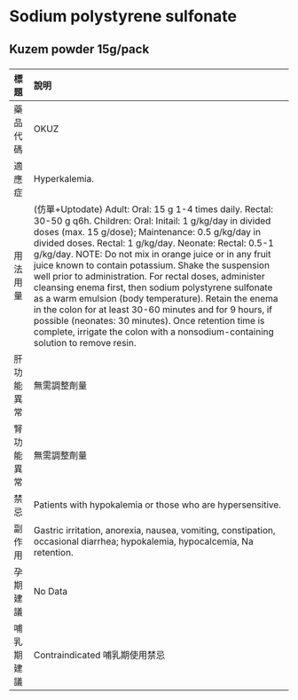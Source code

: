 # Sodium polystyrene sulfonate

## Kuzem powder 15g/pack

##### 

| 標題       | 說明                                                                                                                                                                                                                                                                                                                                                                                                                                                                                                                                                                                                                                                                                                                                       |
|:-----------|:-------------------------------------------------------------------------------------------------------------------------------------------------------------------------------------------------------------------------------------------------------------------------------------------------------------------------------------------------------------------------------------------------------------------------------------------------------------------------------------------------------------------------------------------------------------------------------------------------------------------------------------------------------------------------------------------------------------------------------------------|
| 藥品代碼   | OKUZ                                                                                                                                                                                                                                                                                                                                                                                                                                                                                                                                                                                                                                                                                                                                       |
| 適應症     | Hyperkalemia.                                                                                                                                                                                                                                                                                                                                                                                                                                                                                                                                                                                                                                                                                                                              |
| 用法用量   | (仿單+Uptodate) Adult: Oral: 15 g 1-4 times daily. Rectal: 30-50 g q6h. Children: Oral: Initail: 1 g/kg/day in divided doses (max. 15 g/dose); Maintenance: 0.5 g/kg/day in divided doses. Rectal: 1 g/kg/day. Neonate: Rectal: 0.5-1 g/kg/day. NOTE: Do not mix in orange juice or in any fruit juice known to contain potassium. Shake the suspension well prior to administration. For rectal doses, administer cleansing enema first, then sodium polystyrene sulfonate as a warm emulsion (body temperature). Retain the enema in the colon for at least 30-60 minutes and for 9 hours, if possible (neonates: 30 minutes). Once retention time is complete, irrigate the colon with a nonsodium-containing solution to remove resin. |
| 肝功能異常 | 無需調整劑量                                                                                                                                                                                                                                                                                                                                                                                                                                                                                                                                                                                                                                                                                                                               |
| 腎功能異常 | 無需調整劑量                                                                                                                                                                                                                                                                                                                                                                                                                                                                                                                                                                                                                                                                                                                               |
| 禁忌       | Patients with hypokalemia or those who are hypersensitive.                                                                                                                                                                                                                                                                                                                                                                                                                                                                                                                                                                                                                                                                                 |
| 副作用     | Gastric irritation, anorexia, nausea, vomiting, constipation, occasional diarrhea; hypokalemia, hypocalcemia, Na retention.                                                                                                                                                                                                                                                                                                                                                                                                                                                                                                                                                                                                                |
| 孕期建議   | No Data                                                                                                                                                                                                                                                                                                                                                                                                                                                                                                                                                                                                                                                                                                                                    |
| 哺乳期建議 | Contraindicated 哺乳期使用禁忌                                                                                                                                                                                                                                                                                                                                                                                                                                                                                                                                                                                                                                                                                                             |

